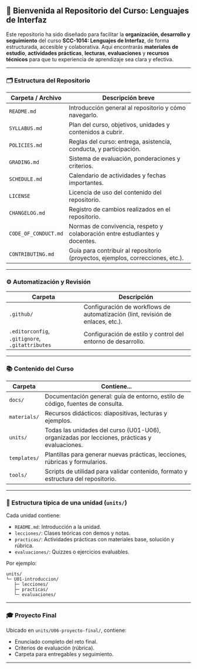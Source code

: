 
## 👋 Bienvenida al Repositorio del Curso: **Lenguajes de Interfaz**

Este repositorio ha sido diseñado para facilitar la **organización, desarrollo y seguimiento** del curso **SCC-1014: Lenguajes de Interfaz**, de forma estructurada, accesible y colaborativa. Aquí encontrarás **materiales de estudio**, **actividades prácticas**, **lecturas**, **evaluaciones** y **recursos técnicos** para que tu experiencia de aprendizaje sea clara y efectiva.

---

### 🗂 Estructura del Repositorio

| Carpeta / Archivo    | Descripción breve                                                              |
| -------------------- | ------------------------------------------------------------------------------ |
| `README.md`          | Introducción general al repositorio y cómo navegarlo.                          |
| `SYLLABUS.md`        | Plan del curso, objetivos, unidades y contenidos a cubrir.                     |
| `POLICIES.md`        | Reglas del curso: entrega, asistencia, conducta, y participación.              |
| `GRADING.md`         | Sistema de evaluación, ponderaciones y criterios.                              |
| `SCHEDULE.md`        | Calendario de actividades y fechas importantes.                                |
| `LICENSE`            | Licencia de uso del contenido del repositorio.                                 |
| `CHANGELOG.md`       | Registro de cambios realizados en el repositorio.                              |
| `CODE_OF_CONDUCT.md` | Normas de convivencia, respeto y colaboración entre estudiantes y docentes.    |
| `CONTRIBUTING.md`    | Guía para contribuir al repositorio (proyectos, ejemplos, correcciones, etc.). |

---

### ⚙️ Automatización y Revisión

| Carpeta                                         | Descripción                                                                     |
| ----------------------------------------------- | ------------------------------------------------------------------------------- |
| `.github/`                                      | Configuración de workflows de automatización (lint, revisión de enlaces, etc.). |
| `.editorconfig`, `.gitignore`, `.gitattributes` | Configuración de estilo y control del entorno de desarrollo.                    |

---

### 📚 Contenido del Curso

| Carpeta      | Contiene...                                                                                  |
| ------------ | -------------------------------------------------------------------------------------------- |
| `docs/`      | Documentación general: guía de entorno, estilo de código, fuentes de consulta.               |
| `materials/` | Recursos didácticos: diapositivas, lecturas y ejemplos.                                      |
| `units/`     | Todas las unidades del curso (U01-U06), organizadas por lecciones, prácticas y evaluaciones. |
| `templates/` | Plantillas para generar nuevas prácticas, lecciones, rúbricas y formularios.                 |
| `tools/`     | Scripts de utilidad para validar contenido, formato y estructura del repositorio.            |

---

### 🧩 Estructura típica de una unidad (`units/`)

Cada unidad contiene:

* `README.md`: Introducción a la unidad.
* `lecciones/`: Clases teóricas con demos y notas.
* `practicas/`: Actividades prácticas con materiales base, solución y rúbrica.
* `evaluaciones/`: Quizzes o ejercicios evaluables.

Por ejemplo:

```plaintext
units/
└─ U01-introduccion/
   ├─ lecciones/
   ├─ practicas/
   └─ evaluaciones/
```

---

### 🎓 Proyecto Final

Ubicado en `units/U06-proyecto-final/`, contiene:

* Enunciado completo del reto final.
* Criterios de evaluación (rúbrica).
* Carpeta para entregables y seguimiento.

---


